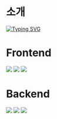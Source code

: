 
# 소개

[![Typing SVG](https://readme-typing-svg.demolab.com?font=Noto+Sans+KR&weight=500&size=25&pause=1000&width=435&lines=%EC%9A%B4%EB%8F%99+%ED%8C%8C%ED%8A%B8%EB%84%88(Joinus)+%EC%9B%B9+App+%EC%A0%9C%EC%9E%91)](https://git.io/typing-svg)
 
# Frontend 
<div>
	<img src="https://img.shields.io/badge/Spring-6DB33F?style=for-the-badge&logo=Spring&logoColor=white">
	<img src="https://img.shields.io/badge/javascript-F7DF1E?style=for-the-badge&logo=javascript&logoColor=black">
	<img src="https://img.shields.io/badge/react-61DAFB?style=for-the-badge&logo=react&logoColor=black">
</div>
<div>

</div>

# Backend 
<div>
	<img src="https://img.shields.io/badge/JAVA-007396?style=for-the-badge&logo=java&logoColor=white">
	<img src="https://img.shields.io/badge/aws-232F3E?style=for-the-badge&logo=aws&logoColor=white">
	<img src="https://img.shields.io/badge/mysql-4479A1?style=for-the-badge&logo=mysql&logoColor=white"> 
</div>
<div>

</div>


